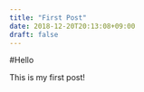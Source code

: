 ```yaml
---
title: "First Post"
date: 2018-12-20T20:13:08+09:00
draft: false
---
```


#Hello

This is my first post!
